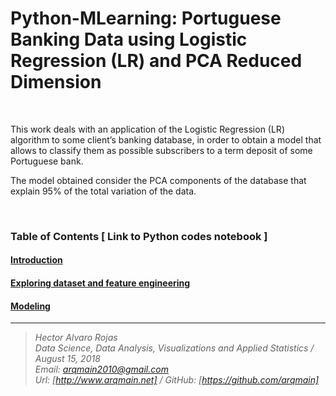 # Python-MLearning: Portuguese Banking Data using Logistic Regression (LR) and PCA Reduced Dimension

<br>


This work deals with an application of the Logistic Regression (LR) algorithm to some client’s banking database, in order to obtain a model that allows to classify them as possible subscribers to a term deposit of some Portuguese bank.

The model obtained consider the PCA components of the database that explain 95% of the total variation of the data.

<br>

### Table of Contents  [  Link to Python codes notebook ]

#### [Introduction](https://github.com/arqmain/Machine_Learning/blob/master/Python_MLearning/Logistic_Regression/Logistic1/PYTHON-MLearning_LR1_Introduction.ipynb)

#### [Exploring dataset and feature engineering](https://github.com/arqmain/Machine_Learning/blob/master/Python_MLearning/Logistic_Regression/Logistic1/PYTHON-MLearning_LR1_Exploratory_FEngineering.ipynb)

#### [Modeling](https://github.com/arqmain/Machine_Learning/blob/master/Python_MLearning/Logistic_Regression/Logistic1/PYTHON-MLearning_LR1_Modeling.ipynb)

<hr>

><i>Hector Alvaro Rojas<br>
>Data Science, Data Analysis, Visualizations and Applied Statistics / August 15, 2018<br>
>Email: <arqmain2010@gmail.com> <br>
>Url: [http://www.arqmain.net]   /   GitHub: [https://github.com/arqmain]</i>
